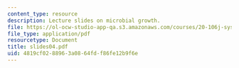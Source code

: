 ```yaml
---
content_type: resource
description: Lecture slides on microbial growth.
file: https://ol-ocw-studio-app-qa.s3.amazonaws.com/courses/20-106j-systems-microbiology-fall-2006/4819cf0288963a0864fdf86fe12b9f6e_slides04.pdf
file_type: application/pdf
resourcetype: Document
title: slides04.pdf
uid: 4819cf02-8896-3a08-64fd-f86fe12b9f6e
---
```

